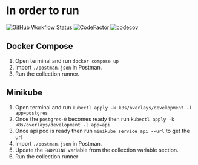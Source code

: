 # In order to run

[![GitHub Workflow Status](https://img.shields.io/github/workflow/status/kazimanzurrashid/consents-api-node/CI)](https://github.com/kazimanzurrashid/consents-api-node/actions)
[![CodeFactor](https://www.codefactor.io/repository/github/kazimanzurrashid/consents-api-node/badge)](https://www.codefactor.io/repository/github/kazimanzurrashid/consents-api-node)
[![codecov](https://codecov.io/gh/kazimanzurrashid/consents-api-node/branch/main/graph/badge.svg)](https://codecov.io/gh/kazimanzurrashid/consents-api-node)

## Docker Compose

1. Open terminal and run `docker compose up`
2. Import `./postman.json` in Postman.
3. Run the collection runner.

## Minikube

1. Open terminal and run `kubectl apply -k k8s/overlays/development -l app=postgres`
2. Once the `postgres-0` becomes ready then run `kubectl apply -k k8s/overlays/development -l app=api`
3. Once api pod is ready then run `minikube service api --url` to get the url
4. Import `./postman.json` in Postman.
5. Update the `ENDPOINT` variable from the collection variable section.
6. Run the collection runner
